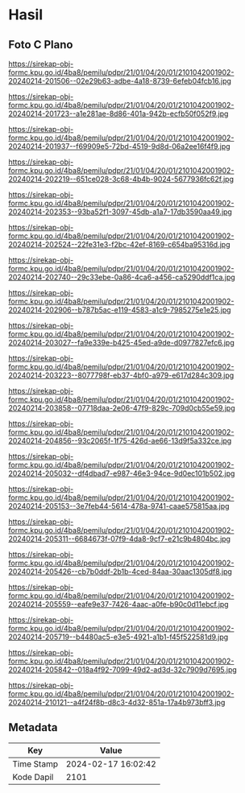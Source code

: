 # Hasil

## Foto C Plano

https://sirekap-obj-formc.kpu.go.id/4ba8/pemilu/pdpr/21/01/04/20/01/2101042001902-20240214-201506--02e29b63-adbe-4a18-8739-6efeb04fcb16.jpg

https://sirekap-obj-formc.kpu.go.id/4ba8/pemilu/pdpr/21/01/04/20/01/2101042001902-20240214-201723--a1e281ae-8d86-401a-942b-ecfb50f052f9.jpg

https://sirekap-obj-formc.kpu.go.id/4ba8/pemilu/pdpr/21/01/04/20/01/2101042001902-20240214-201937--f69909e5-72bd-4519-9d8d-06a2ee16f4f9.jpg

https://sirekap-obj-formc.kpu.go.id/4ba8/pemilu/pdpr/21/01/04/20/01/2101042001902-20240214-202219--651ce028-3c68-4b4b-9024-5677936fc62f.jpg

https://sirekap-obj-formc.kpu.go.id/4ba8/pemilu/pdpr/21/01/04/20/01/2101042001902-20240214-202353--93ba52f1-3097-45db-a1a7-17db3590aa49.jpg

https://sirekap-obj-formc.kpu.go.id/4ba8/pemilu/pdpr/21/01/04/20/01/2101042001902-20240214-202524--22fe31e3-f2bc-42ef-8169-c654ba95316d.jpg

https://sirekap-obj-formc.kpu.go.id/4ba8/pemilu/pdpr/21/01/04/20/01/2101042001902-20240214-202740--29c33ebe-0a86-4ca6-a456-ca5290ddf1ca.jpg

https://sirekap-obj-formc.kpu.go.id/4ba8/pemilu/pdpr/21/01/04/20/01/2101042001902-20240214-202906--b787b5ac-e119-4583-a1c9-7985275e1e25.jpg

https://sirekap-obj-formc.kpu.go.id/4ba8/pemilu/pdpr/21/01/04/20/01/2101042001902-20240214-203027--fa9e339e-b425-45ed-a9de-d0977827efc6.jpg

https://sirekap-obj-formc.kpu.go.id/4ba8/pemilu/pdpr/21/01/04/20/01/2101042001902-20240214-203223--8077798f-eb37-4bf0-a979-e617d284c309.jpg

https://sirekap-obj-formc.kpu.go.id/4ba8/pemilu/pdpr/21/01/04/20/01/2101042001902-20240214-203858--07718daa-2e06-47f9-829c-709d0cb55e59.jpg

https://sirekap-obj-formc.kpu.go.id/4ba8/pemilu/pdpr/21/01/04/20/01/2101042001902-20240214-204856--93c2065f-1f75-426d-ae66-13d9f5a332ce.jpg

https://sirekap-obj-formc.kpu.go.id/4ba8/pemilu/pdpr/21/01/04/20/01/2101042001902-20240214-205032--df4dbad7-e987-46e3-94ce-9d0ec101b502.jpg

https://sirekap-obj-formc.kpu.go.id/4ba8/pemilu/pdpr/21/01/04/20/01/2101042001902-20240214-205153--3e7feb44-5614-478a-9741-caae575815aa.jpg

https://sirekap-obj-formc.kpu.go.id/4ba8/pemilu/pdpr/21/01/04/20/01/2101042001902-20240214-205311--6684673f-07f9-4da8-9cf7-e21c9b4804bc.jpg

https://sirekap-obj-formc.kpu.go.id/4ba8/pemilu/pdpr/21/01/04/20/01/2101042001902-20240214-205426--cb7b0ddf-2b1b-4ced-84aa-30aac1305df8.jpg

https://sirekap-obj-formc.kpu.go.id/4ba8/pemilu/pdpr/21/01/04/20/01/2101042001902-20240214-205559--eafe9e37-7426-4aac-a0fe-b90c0d11ebcf.jpg

https://sirekap-obj-formc.kpu.go.id/4ba8/pemilu/pdpr/21/01/04/20/01/2101042001902-20240214-205719--b4480ac5-e3e5-4921-a1b1-f45f522581d9.jpg

https://sirekap-obj-formc.kpu.go.id/4ba8/pemilu/pdpr/21/01/04/20/01/2101042001902-20240214-205842--018a4f92-7099-49d2-ad3d-32c7909d7695.jpg

https://sirekap-obj-formc.kpu.go.id/4ba8/pemilu/pdpr/21/01/04/20/01/2101042001902-20240214-210121--a4f24f8b-d8c3-4d32-851a-17a4b973bff3.jpg


## Metadata

| Key        | Value               |
| ---------- | ------------------- |
| Time Stamp | 2024-02-17 16:02:42 |
| Kode Dapil | 2101                |



